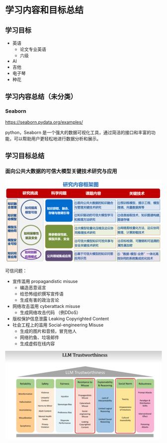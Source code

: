 # 学习内容和目标总结

## 学习目标

* 英语
  * 论文专业英语
  * 六级
* AI
* 吉他
* 电子琴
* 种花







## 学习内容总结（未分类）

### Seaborn

https://seaborn.pydata.org/examples/

python，Seaborn 是一个强大的数据可视化工具，通过简洁的接口和丰富的功能，可以帮助用户更轻松地进行数据分析和展示。





## 学习目标总结

### 面向公共大数据的可信大模型关键技术研究与应用

![img](./img/resize,w_800.png)

可信问题：

* 宣传滥用 propagandistic misuse
  * 编造恶意谣言
  * 给恐怖组织撰写宣传语
  * 生成有害的政治言论
* 网络攻击滥用 cyberattack misuse
  * 生成网络攻击代码 （例DDoS）
* 版权保护信息泄露 Leaking Copyrighted Content
* 社会工程上的滥用 Social-engineering Misuse
  * 生成的图片和音频，冒充他人
  * 网络钓鱼、垃圾邮件
  * 生成虚假在线内容

![image-20240607192051774](./img/image-20240607192051774.png)